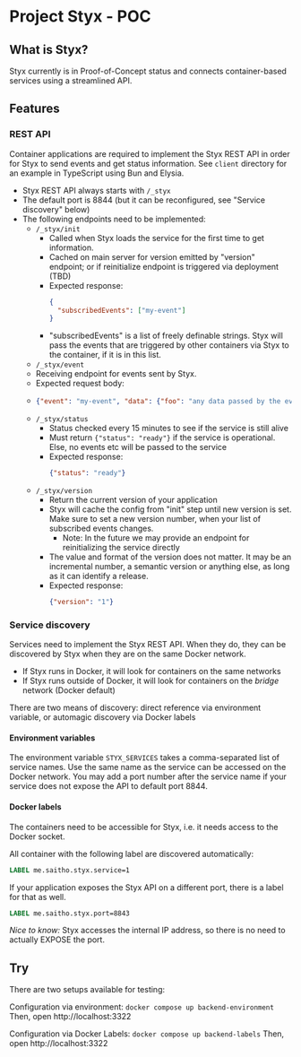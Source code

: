# Project Styx - POC

## What is Styx?

Styx currently is in Proof-of-Concept status and connects container-based services using a streamlined API.

## Features

### REST API

Container applications are required to implement the Styx REST API in order for Styx to send events and get status information.
See `client` directory for an example in TypeScript using Bun and Elysia.

* Styx REST API always starts with `/_styx`
* The default port is 8844 (but it can be reconfigured, see "Service discovery" below)
* The following endpoints need to be implemented:
  * `/_styx/init`
    * Called when Styx loads the service for the first time to get information.
    * Cached on main server for version emitted by "version" endpoint; or if reinitialize endpoint is triggered via deployment (TBD)
    * Expected response:
      ```json
      {
        "subscribedEvents": ["my-event"]
      }
      ```
    * "subscribedEvents" is a list of freely definable strings.
      Styx will pass the events that are triggered by other containers via Styx to the container, if it is in this list.
  *  `/_styx/event`
    * Receiving endpoint for events sent by Styx.
    * Expected request body:
    * ```json
      {"event": "my-event", "data": {"foo": "any data passed by the event"}}
      ```
  * `/_styx/status`
    * Status checked every 15 minutes to see if the service is still alive
    * Must return `{"status": "ready"}` if the service is operational. Else, no events etc will be passed to the service
    * Expected response:
      ```json
      {"status": "ready"}
      ```
  * `/_styx/version`
    * Return the current version of your application
    * Styx will cache the config from "init" step until new version is set. Make sure to set a new version number, when your list of subscribed events changes.
      * Note: In the future we may provide an endpoint for reinitializing the service directly
    * The value and format of the version does not matter. It may be an incremental number, a semantic version or anything else, as long as it can identify a release.
    * Expected response:
      ```json
      {"version": "1"}
      ```

### Service discovery

Services need to implement the Styx REST API. When they do, they can be discovered by Styx when they are on the same Docker network.

* If Styx runs in Docker, it will look for containers on the same networks
* If Styx runs outside of Docker, it will look for containers on the *bridge* network (Docker default)

There are two means of discovery: direct reference via environment variable, or automagic discovery via Docker labels

#### Environment variables

The environment variable `STYX_SERVICES` takes a comma-separated list of service names.
Use the same name as the service can be accessed on the Docker network.
You may add a port number after the service name if your service does not expose the API to default port 8844.

#### Docker labels

The containers need to be accessible for Styx, i.e. it needs access to the Docker socket.

All container with the following label are discovered automatically:
```dockerfile
LABEL me.saitho.styx.service=1
```

If your application exposes the Styx API on a different port, there is a label for that as well.
```dockerfile
LABEL me.saitho.styx.port=8843
```

*Nice to know:* Styx accesses the internal IP address, so there is no need to actually EXPOSE the port.

## Try

There are two setups available for testing:

Configuration via environment: `docker compose up backend-environment`
Then, open http://localhost:3322

Configuration via Docker Labels: `docker compose up backend-labels`
Then, open http://localhost:3322
